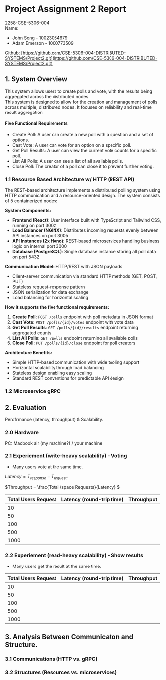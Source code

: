 # Project Assignment 2 Report

2258-CSE-5306-004  
Name:

- John Song - 10023064679
- Adam Emerson - 1000773509

Github: [https://github.com/CSE-5306-004-DISTRIBUTED-SYSTEMS/Project2.git](https://github.com/CSE-5306-004-DISTRIBUTED-SYSTEMS/Project2.git)

## 1. System Overview

This system allows users to create polls and vote, with the results being aggregated across the distributed nodes.  
This system is designed to allow for the creation and management of polls across multiple, distributed nodes. It focuses on reliability and real-time result aggregation

#### Five Functional Requirements

- Create Poll: A user can create a new poll with a question and a set of options.
- Cast Vote: A user can vote for an option on a specific poll.
- Get Poll Results: A user can view the current vote counts for a specific poll.
- List All Polls: A user can see a list of all available polls.
- Close Poll: The creator of a poll can close it to prevent further voting.

### 1.1 Resource Based Architecture w/ HTTP (REST API)

The REST-based architecture implements a distributed polling system using HTTP communication and a resource-oriented design. The system consists of 5 containerized nodes:

**System Components:**

- **Frontend (React)**: User interface built with TypeScript and Tailwind CSS, running on port 3002
- **Load Balancer (NGINX)**: Distributes incoming requests evenly between API instances on port 3005
- **API Instances (2x Hono)**: REST-based microservices handling business logic on internal port 3000
- **Database (PostgreSQL)**: Single database instance storing all poll data on port 5432

**Communication Model:** HTTP/REST with JSON payloads

- Client-server communication via standard HTTP methods (GET, POST, PUT)
- Stateless request-response pattern
- JSON serialization for data exchange
- Load balancing for horizontal scaling

**How it supports the five functional requirements:**

1. **Create Poll**: `POST /polls` endpoint with poll metadata in JSON format
2. **Cast Vote**: `POST /polls/{id}/votes` endpoint with vote data
3. **Get Poll Results**: `GET /polls/{id}/results` endpoint returning aggregated counts
4. **List All Polls**: `GET /polls` endpoint returning all available polls
5. **Close Poll**: `PUT /polls/{id}/close` endpoint for poll creators

**Architecture Benefits:**

- Simple HTTP-based communication with wide tooling support
- Horizontal scalability through load balancing
- Stateless design enabling easy scaling
- Standard REST conventions for predictable API design

### 1.2 Microservice gRPC

## 2. Evaluation

Perofrmance (latency, throughput) & Scalability.

### 2.0 Hardware

PC: Macbook air (my machine?) / your machine

### 2.1 Experiement (write-heavy scalability) - Voting

- Many users vote at the same time.

$Latency = T_{response} - T_{request}$.

$Throughput = \frac{Total \space Requests}{Latency} $

| Total Users Request | Latency (round-trip time) | Throughput |
| ------------------- | ------------------------- | ---------- |
| 10                  |                           |            |
| 50                  |                           |            |
| 100                 |                           |            |
| 500                 |                           |            |
| 1000                |                           |            |

### 2.2 Experiement (read-heavy scalability) - Show results

- Many users get the result at the same time.

| Total Users Request | Latency (round-trip time) | Throughput |
| ------------------- | ------------------------- | ---------- |
| 10                  |                           |            |
| 50                  |                           |            |
| 100                 |                           |            |
| 500                 |                           |            |
| 1000                |                           |            |

## 3. Analysis Between Communicaton and Structure.

### 3.1 Communications (HTTP vs. gRPC)

### 3.2 Structures (Resources vs. microservices)
